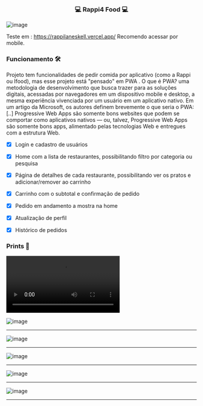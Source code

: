 ### <p align="center">💻 Rappi4 Food 💻</p>
![image](https://user-images.githubusercontent.com/77758983/118337542-67b20900-b4ea-11eb-80fa-6bea5fb39d39.png)


Teste em :
https://rappilaneskell.vercel.app/
Recomendo acessar por mobile.


### Funcionamento 🛠
Projeto tem funcionalidades de pedir comida por aplicativo (como a Rappi ou Ifood), mas esse projeto está "pensado" em PWA  .
O que é PWA? uma metodologia de desenvolvimento que busca trazer para as soluções digitais, acessadas por navegadores em um dispositivo mobile e desktop, a mesma experiência vivenciada por um usuário em um aplicativo nativo.
Em um artigo da Microsoft, os autores definem brevemente o que seria o PWA:
[..] Progressive Web Apps são somente bons websites que podem se comportar como aplicativos nativos — ou, talvez, Progressive Web Apps são somente bons apps, alimentado pelas tecnologias Web e entregues com a estrutura Web.


- [x] Login e cadastro de usuários
- [x] Home com a lista de restaurantes, possibilitando filtro por categoria ou pesquisa
- [x] Página de detalhes de cada restaurante, possibilitando ver os pratos e adicionar/remover ao carrinho
- [x] Carrinho com o subtotal e confirmação de pedido
- [x] Pedido em andamento a mostra na home
- [x] Atualização de perfil
- [x] Histórico de pedidos



### Prints 🎨

<video src="https://user-images.githubusercontent.com/77758983/118336682-8d3e1300-b4e8-11eb-9b2b-9ee17c474a06.mp4" autoplay >
</video>




![image](https://user-images.githubusercontent.com/60359003/117515568-0976aa80-af6d-11eb-8538-d76628f42efa.png)


***

![image](https://user-images.githubusercontent.com/60359003/117515579-0f6c8b80-af6d-11eb-89af-11711462659d.png)


***
![image](https://user-images.githubusercontent.com/60359003/117515611-227f5b80-af6d-11eb-83d4-44d04f54978a.png)

***
![image](https://user-images.githubusercontent.com/60359003/117515661-43e04780-af6d-11eb-8161-e05510b19afe.png)

***
![image](https://user-images.githubusercontent.com/60359003/117515673-5064a000-af6d-11eb-9023-199dc8312094.png)

***




